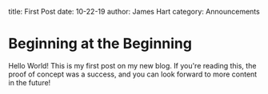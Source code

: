 title: First Post
date: 10-22-19
author: James Hart
category: Announcements

# Beginning at the Beginning

Hello World! This is my first post on my new blog. If you're
reading this, the proof of concept was a success, and you can
look forward to more content in the future!
